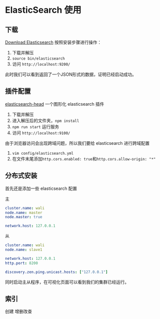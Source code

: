 # ElasticSearch 使用

## 下载

[Download Elasticsearch](https://www.elastic.co/downloads/elasticsearch) 按照安装步骤进行操作：

1. 下载并解压
2. `source bin/elasticsearch`
3. 访问 `http://localhost:9200/`

此时我们可以看到返回了一个JSON形式的数据，证明已经启动成功。

## 插件配置

[elasticsearch-head](https://github.com/mobz/elasticsearch-head) 一个图形化 elasticsearch 插件

1. 下载并解压
2. 进入解压后的文件夹，`npm install`
3. `npm run start` 运行服务
4. 访问 `http://localhost:9100/`

由于浏览器访问会出现跨域问题，所以我们要给 elasticsearch 进行跨域配置

1. `vim config/elasticsearch.yml`
2. 在文件末尾添加`http.cors.enabled: true`和`http.cors.allow-origin: "*"`

## 分布式安装

首先还是添加一些 elasticsearch 配置

主
```yml
cluster.name: wali
node.name: master
node.master: true

network.host: 127.0.0.1
```
从
```yml
cluster.name: wali
node.name: slave1

network.host: 127.0.0.1
http.port: 8200

discovery.zen.ping.unicast.hosts: ["127.0.0.1"]
```

同时启动主从程序，在可视化页面可以看到我们的集群已经运行。

## 索引
创建
增删改查
